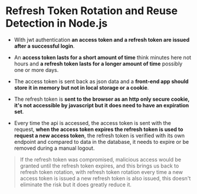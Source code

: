 # Refresh Token Rotation and Reuse Detection in Node.js

- With jwt authentication **an access token and a refresh token are issued after a successful login**.

- An **access token lasts for a short amount of time** think minutes here not hours and **a refresh token lasts for a longer amount of time** possibly one or more days.

- The access token is sent back as json data and a **front-end app should store it in memory but not in local storage or a cookie**.

- The refresh token is **sent to the browser as an http only secure cookie, it's not accessible by javascript but it does need to have an expiration set**.

- Every time the api is accessed, the access token is sent with the request, **when the access token expires the refresh token is used to request a new access token**, the refresh token is verified with its own endpoint and compared to data in the database, it needs to expire or be removed during a manual logout.

> If the refresh token was compromised, malicious access would be granted until the refresh token expires, and this brings us back to refresh token rotation, with refresh token rotation every time a new access token is issued a new refresh token is also issued, this doesn't eliminate the risk but it does greatly reduce it.
